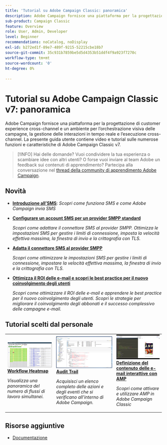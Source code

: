 ```yaml
---
title: 'Tutorial su Adobe Campaign Classic: panoramica'
description: Adobe Campaign fornisce una piattaforma per la progettazione di customer experience cross-channel e fornisce un ambiente per l’orchestrazione visiva delle campagne, la gestione delle interazioni in tempo reale e l’esecuzione cross-channel. Questa guida utente contiene video e tutorial sulle numerose funzioni e caratteristiche di Adobe Campaign Standard.
sub-product: Campaign Classic
feature: Overview
role: User, Admin, Developer
level: Beginner
recommendations: noCatalog, noDisplay
exl-id: b272ed1f-89e7-489f-9215-52215cbe18b7
source-git-commit: 35c931b7859be5d5d4353b51ddf4f9a923f7270c
workflow-type: tm+mt
source-wordcount: '0'
ht-degree: 0%

---
```


# Tutorial su Adobe Campaign Classic v7: panoramica

Adobe Campaign fornisce una piattaforma per la progettazione di customer experience cross-channel e un ambiente per l’orchestrazione visiva delle campagne, la gestione delle interazioni in tempo reale e l’esecuzione cross-channel. La presente guida utente contiene video e tutorial sulle numerose funzioni e caratteristiche di Adobe Campaign Classic v7.

>[!INFO]
> Hai delle domande? Vuoi condividere la tua esperienza o scambiare idee con altri utenti? O forse vuoi inviare al team Adobe un feedback sui contenuti di apprendimento? Partecipa alla conversazione nel [thread della community di apprendimento Adobe Campaign](https://experienceleaguecommunities.adobe.com:443/t5/adobe-campaign-classic/join-the-discussion-on-adobe-campaign-learning/td-p/419096).

## Novità

* **[Introduzione all’SMS](https://experienceleague.adobe.com/docs/campaign-learn/set-up-sms-for-adobe-campaign/introduction-to-sms.html)**:
   *Scopri come funziona SMS e come Adobe Campaign invia SMS*

* **[Configurare un account SMS per un provider SMPP standard](https://experienceleague.adobe.com/docs/campaign-learn/set-up-sms-for-adobe-campaign/set-up-account-for-standard-smpp-provider.html)**

   *Scopri come adattare il connettore SMS al provider SMPP. Ottimizza le impostazioni SMS per gestire i limiti di connessione, imposta la velocità effettiva massima, la finestra di invio e la crittografia con TLS.*

* **[Adatta il connettore SMS al provider SMPP](https://experienceleague.adobe.com/docs/campaign-learn/set-up-sms-for-adobe-campaign/adapt-sms-connector-to-smpp-provider.html)**

   *Scopri come ottimizzare le impostazioni SMS per gestire i limiti di connessione, impostare la velocità effettiva massima, la finestra di invio e la crittografia con TLS.*

* **[Ottimizza il ROI delle e-mail e scopri le best practice per il nuovo coinvolgimento degli utenti](https://experienceleague.adobe.com/docs/campaign-learn/tutorials/strategy/campaign-maximize-email-best-practices.html)**

   *Scopri come ottimizzare il ROI delle e-mail e apprendere le best practice per il nuovo coinvolgimento degli utenti. Scopri le strategie per migliorare il coinvolgimento degli abbonati e il successo complessivo delle campagne e-mail.*

## Tutorial scelti dal personale

<table>
<tr>
  <td>
    <a href="./monitoring-campaign-classic/workflow-heatmap.md">
      <img alt="Workflow Heatmap (video)" src="./assets/workflow-heatmap.png"/>
    </a>
    <div>
      <a href="./monitoring-campaign-classic/workflow-heatmap.md">
    <strong>Workflow Heatmap</strong>
    </a>
    </div>
    <p>
    <em>Visualizza una panoramica del numero di flussi di lavoro simultanei.</em>
    <p>
  </td>
   <td>
    <a href="./monitoring-campaign-classic/audit-trail.md">
      <img alt="Audit Trail (video)" src="./assets/acc-audit-trail-thumb.png" />
    </a>
    <div>
      <a href="./monitoring-campaign-classic/audit-trail.md">
    <strong>Audit Trail</strong>
    </a>
    </div> 
    <p>
    <em>Acquisisci un elenco completo delle azioni e degli eventi che si verificano all’interno di Adobe Campaign.</em>
    <p>
  </td>
  <td>
    <a href="./sending-messages/email-channel/defining-interactive-email-content-with-amp.md">
      <img alt="Definizione del contenuto delle e-mail interattive con AMP (video)" src="./assets/29940.png" />
    </a>
    <div>
      <a href="./sending-messages/email-channel/defining-interactive-email-content-with-amp.md">
    <strong>Definizione del contenuto delle e-mail interattive con AMP</strong>
    </a>
    </div>
    <p>
    <em>Scopri come attivare e utilizzare AMP in Adobe Campaign Classic </em>
    <p>
  </td>
</tr>
</table>

## Risorse aggiuntive

* [Documentazione](https://experienceleague.adobe.com/docs/campaign-classic/using/getting-started/starting-with-adobe-campaign/about-adobe-campaign-classic.html?lang=it)
